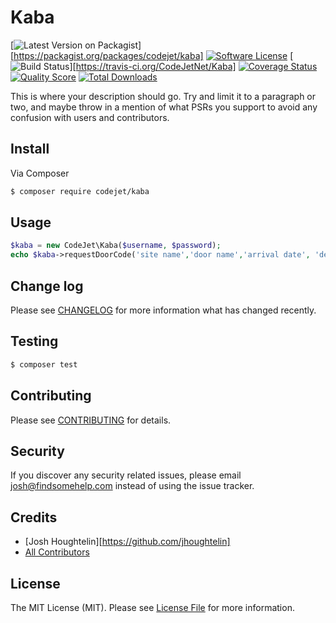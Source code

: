 # Kaba

[![Latest Version on Packagist][ico-version]][https://packagist.org/packages/codejet/kaba]
[![Software License][ico-license]](LICENSE.md)
[![Build Status][ico-travis]][https://travis-ci.org/CodeJetNet/Kaba]
[![Coverage Status][ico-scrutinizer]][link-scrutinizer]
[![Quality Score][ico-code-quality]][link-code-quality]
[![Total Downloads][ico-downloads]][link-downloads]

This is where your description should go. Try and limit it to a paragraph or two, and maybe throw in a mention of what
PSRs you support to avoid any confusion with users and contributors.

## Install

Via Composer

``` bash
$ composer require codejet/kaba
```

## Usage

``` php
$kaba = new CodeJet\Kaba($username, $password);
echo $kaba->requestDoorCode('site name','door name','arrival date', 'departure date');
```

## Change log

Please see [CHANGELOG](CHANGELOG.md) for more information what has changed recently.

## Testing

``` bash
$ composer test
```

## Contributing

Please see [CONTRIBUTING](CONTRIBUTING.md) for details.

## Security

If you discover any security related issues, please email josh@findsomehelp.com instead of using the issue tracker.

## Credits

- [Josh Houghtelin][https://github.com/jhoughtelin]
- [All Contributors][link-contributors]

## License

The MIT License (MIT). Please see [License File](LICENSE.md) for more information.

[ico-version]: https://img.shields.io/packagist/v/codejet/kaba.svg?style=flat-square
[ico-license]: https://img.shields.io/badge/license-MIT-brightgreen.svg?style=flat-square
[ico-travis]: https://img.shields.io/travis/thephpleague/:package_name/master.svg?style=flat-square
[ico-scrutinizer]: https://img.shields.io/scrutinizer/coverage/g/thephpleague/:package_name.svg?style=flat-square
[ico-code-quality]: https://img.shields.io/scrutinizer/g/thephpleague/:package_name.svg?style=flat-square
[ico-downloads]: https://img.shields.io/packagist/dt/league/:package_name.svg?style=flat-square

[link-packagist]: https://packagist.org/packages/codejet/kaba
[link-travis]: https://travis-ci.org/CodeJetNet/Kaba
[link-scrutinizer]: https://scrutinizer-ci.com/g/codejet/kaba/code-structure
[link-code-quality]: https://scrutinizer-ci.com/g/codejet/kaba
[link-downloads]: https://packagist.org/packages/codejet/kaba
[link-author]: https://github.com/CodeJetNet
[link-contributors]: ../../contributors

